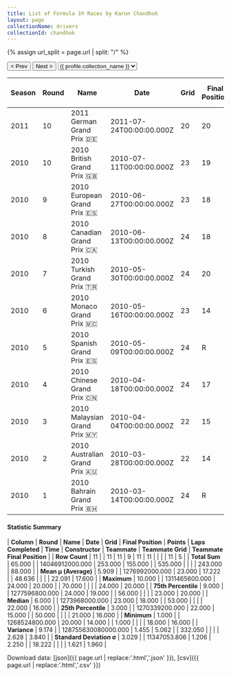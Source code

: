```yaml
---
title: List of Formula 1® Races by Karun Chandhok
layout: page
collectionName: drivers
collectionId: chandhok
---
```


{% assign url_split = page.url | split: "/" %}
<div id="collection-navigation">
<button onclick="selector.options[selector.selectedIndex-1].value && (window.location = selector.options[selector.selectedIndex-1].value);">&lt; Prev</button>
<button onclick="selector.options[selector.selectedIndex+1].value && (window.location = selector.options[selector.selectedIndex+1].value);">Next &gt;</button>
<select id="selector" onchange="this.options[this.selectedIndex].value && (window.location = this.options[this.selectedIndex].value);">
  {% for collectionId in site.data[page.collectionName].refs %}
    {% if collectionId == page.collectionId %}
      {% assign selected = "selected" %}
    {% else %}
      {% assign selected = "" %}
    {% endif %}
    {% assign profile = site.data[page.collectionName][collectionId].profile %}
    <option value="/f1/{{ page.collectionName }}/{{ collectionId }}/{{ url_split[4] }}" {{ selected }}>{{ profile.collection_name }}</option>
  {% endfor %}
</select>
</div>

| Season | Round | Name | Date | Grid | Final Position | Points | Laps Completed | Time | Constructor | Teammate | Teammate Grid | Teammate Final Position |
|--|--|--|--|--|--|--|--|--|--|--|--|--|
| 2011 | 10 | 2011 German Grand Prix 🇩🇪 | 2011-07-24T00:00:00.000Z | 20 | 20 | 0.0 | 56 |   | Lotus 🇲🇾 | [Heikki Kovalainen 🇫🇮](/f1/drivers/kovalainen) | 18 | 16 |
| 2010 | 10 | 2010 British Grand Prix 🇬🇧 | 2010-07-11T00:00:00.000Z | 23 | 19 | 0.0 | 50 |   | HRT 🇪🇸 | [Sakon Yamamoto 🇯🇵](/f1/drivers/yamamoto) | 24 | 20 |
| 2010 | 9 | 2010 European Grand Prix 🇪🇸 | 2010-06-27T00:00:00.000Z | 23 | 18 | 0.0 | 55 |   | HRT 🇪🇸 | [Bruno Senna 🇧🇷](/f1/drivers/bruno_senna) | 24 | 20 |
| 2010 | 8 | 2010 Canadian Grand Prix 🇨🇦 | 2010-06-13T00:00:00.000Z | 24 | 18 | 0.0 | 66 |   | HRT 🇪🇸 | [Bruno Senna 🇧🇷](/f1/drivers/bruno_senna) | 22 | R |
| 2010 | 7 | 2010 Turkish Grand Prix 🇹🇷 | 2010-05-30T00:00:00.000Z | 24 | 20 | 0.0 | 52 |   | HRT 🇪🇸 | [Bruno Senna 🇧🇷](/f1/drivers/bruno_senna) | 22 | R |
| 2010 | 6 | 2010 Monaco Grand Prix 🇲🇨 | 2010-05-16T00:00:00.000Z | 23 | 14 | 0.0 | 70 |   | HRT 🇪🇸 | [Bruno Senna 🇧🇷](/f1/drivers/bruno_senna) | 22 | R |
| 2010 | 5 | 2010 Spanish Grand Prix 🇪🇸 | 2010-05-09T00:00:00.000Z | 24 | R | 0.0 | 27 |   | HRT 🇪🇸 | [Bruno Senna 🇧🇷](/f1/drivers/bruno_senna) | 21 | R |
| 2010 | 4 | 2010 Chinese Grand Prix 🇨🇳 | 2010-04-18T00:00:00.000Z | 24 | 17 | 0.0 | 52 |   | HRT 🇪🇸 | [Bruno Senna 🇧🇷](/f1/drivers/bruno_senna) | 23 | 16 |
| 2010 | 3 | 2010 Malaysian Grand Prix 🇲🇾 | 2010-04-04T00:00:00.000Z | 22 | 15 | 0.0 | 53 |   | HRT 🇪🇸 | [Bruno Senna 🇧🇷](/f1/drivers/bruno_senna) | 23 | 16 |
| 2010 | 2 | 2010 Australian Grand Prix 🇦🇺 | 2010-03-28T00:00:00.000Z | 22 | 14 | 0.0 | 53 |   | HRT 🇪🇸 | [Bruno Senna 🇧🇷](/f1/drivers/bruno_senna) | 21 | R |
| 2010 | 1 | 2010 Bahrain Grand Prix 🇧🇭 | 2010-03-14T00:00:00.000Z | 24 | R | 0.0 | 1 |   | HRT 🇪🇸 | [Bruno Senna 🇧🇷](/f1/drivers/bruno_senna) | 23 | R |

#### Statistic Summary

| **Column** | **Round** | **Name** | **Date** | **Grid** | **Final Position** | **Points** | **Laps Completed** | **Time** | **Constructor** | **Teammate** | **Teammate Grid** | **Teammate Final Position** |
| **Row Count** | 11 |  | 11 | 11 | 9 | 11 | 11 |  |  |  | 11 | 5 |
| **Total Sum** | 65.000 |  | 14046912000.000 | 253.000 | 155.000 |  | 535.000 |  |  |  | 243.000 | 88.000 |
| **Mean μ (Average)** | 5.909 |  | 1276992000.000 | 23.000 | 17.222 |  | 48.636 |  |  |  | 22.091 | 17.600 |
| **Maximum** | 10.000 |  | 1311465600.000 | 24.000 | 20.000 |  | 70.000 |  |  |  | 24.000 | 20.000 |
| **75th Percentile** | 9.000 |  | 1277596800.000 | 24.000 | 19.000 |  | 56.000 |  |  |  | 23.000 | 20.000 |
| **Median** | 6.000 |  | 1273968000.000 | 23.000 | 18.000 |  | 53.000 |  |  |  | 22.000 | 16.000 |
| **25th Percentile** | 3.000 |  | 1270339200.000 | 22.000 | 15.000 |  | 50.000 |  |  |  | 21.000 | 16.000 |
| **Minimum** | 1.000 |  | 1268524800.000 | 20.000 | 14.000 |  | 1.000 |  |  |  | 18.000 | 16.000 |
| **Variance** | 9.174 |  | 128755630080000.000 | 1.455 | 5.062 |  | 332.050 |  |  |  | 2.628 | 3.840 |
| **Standard Deviation σ** | 3.029 |  | 11347053.806 | 1.206 | 2.250 |  | 18.222 |  |  |  | 1.621 | 1.960 |

Download data: [json]({{ page.url | replace:'.html','.json' }}), [csv]({{ page.url | replace:'.html','.csv' }})

